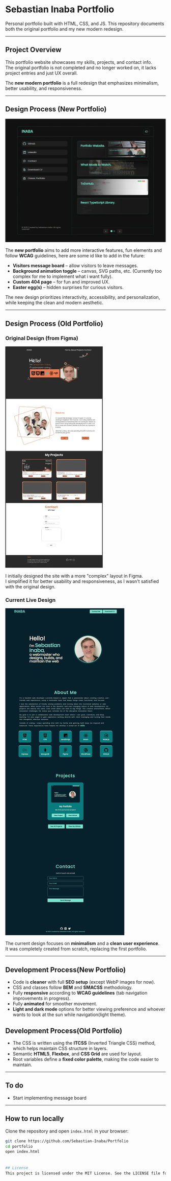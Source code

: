 # Sebastian Inaba Portfolio

Personal portfolio built with HTML, CSS, and JS. This repository documents both the original portfolio and my new modern redesign.

---

## Project Overview

This portfolio website showcases my skills, projects, and contact info.  
The original portfolio is not completed and no longer worked on, it lacks project entries and just UX overall.

The **new modern portfolio** is a full redesign that emphasizes minimalism, better usability, and responsiveness.  

---

## Design Process (New Portfolio)

![New Portfolio Design](images/NewPortfolioDesign.webp)

The **new portfolio** aims to add more interactive features, fun elements and follow **WCAG** guidelines, here are some id like to add in the future:

- **Visitors message board** – allow visitors to leave messages.
- **Background animation toggle** – canvas, SVG paths, etc. (Currently too complex for me to implement what i want fully).
- **Custom 404 page** – for fun and improved UX.
- **Easter egg(s)** – hidden surprises for curious visitors.

The new design prioritizes interactivity, accessibility, and personalization, while keeping the clean and modern aesthetic.

---

## Design Process (Old Portfolio)

### Original Design (from Figma)
![Original Figma Design](images/OldPortfolioDesign.webp)

I initially designed the site with a more "complex" layout in Figma.  
I simplified it for better usability and responsiveness, as I wasn't satisfied with the original design.

### Current Live Design
![Current Live Design](images/NewOldPortfolioDesign.webp)

The current design focuses on **minimalism** and a **clean user experience**.  
It was completely created from scratch, replacing the first portfolio.

---

## Development Process(New Portfolio)

- Code is **cleaner** with full **SEO setup** (except WebP images for now).
- CSS and classes follow **BEM** and **SMACSS** methodology.
- Fully **responsive** according to **WCAG guidelines** (tab navigation improvements in progress).
- Fully **animated** for smoother movement.
- **Light and dark mode** options for better viewing preference and whoever wants to look at the sun while navigation(light theme).

## Development Process(Old Portfolio)

- The CSS is written using the **ITCSS** (Inverted Triangle CSS) method, which helps maintain CSS structure in layers.
- Semantic **HTML5**, **Flexbox**, and **CSS Grid** are used for layout.
- Root variables define a **fixed color palette**, making the code easier to maintain.

---

## To do

- Start implementing message board

---

## How to run locally

Clone the repository and open `index.html` in your browser:

```bash
git clone https://github.com/Sebastian-Inaba/Portfolio
cd portfolio
open index.html


## License
This project is licensed under the MIT License. See the LICENSE file for details.